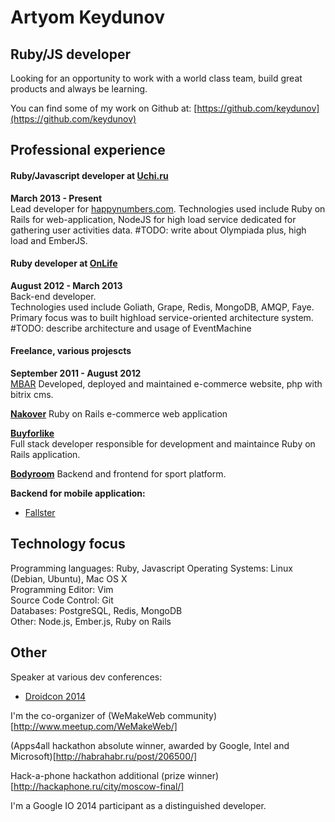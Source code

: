 Artyom Keydunov
===============

Ruby/JS developer
--------------

Looking for an opportunity to work with a world class team, build great products and always be learning.  

You can find some of my work on Github at: [https://github.com/keydunov](https://github.com/keydunov)      


Professional experience
----------------------

#### Ruby/Javascript developer at [Uchi.ru](http://uchi.ru/)
__March 2013 - Present__   
Lead developer for [happynumbers.com](http://happynumbers.com/).
Technologies used include Ruby on Rails for web-application, 
NodeJS for high load service dedicated for gathering user activities data.
#TODO: write about Olympiada plus, high load and EmberJS.


#### Ruby developer at [OnLife](http://onlifegroup.com/)
__August 2012 - March 2013__   
Back-end developer.   
Technologies used include Goliath, Grape, Redis, MongoDB, AMQP, Faye.
Primary focus was to built highload service-oriented architecture system.
#TODO: describe architecture and usage of EventMachine


#### Freelance, various projescts
__September 2011 - August 2012__  
[MBAR](http://www.mbar.ru)
Developed, deployed and maintained e-commerce website, php with bitrix cms.

__[Nakover](http://nakover.ru/)__
Ruby on Rails e-commerce web application

__[Buyforlike](http://www.buyforlike.com)__  
Full stack developer responsible for development and maintaince Ruby on Rails application.   

__[Bodyroom](http://www.bodyroom.com)__
Backend and frontend for sport platform.

__Backend for mobile application:__
  * [Fallster](https://itunes.apple.com/ru/app/fallster/id728374875?mt=8)


Technology focus
----------------
Programming languages: Ruby, Javascript
Operating Systems: Linux (Debian, Ubuntu), Mac OS X   
Programming Editor: Vim   
Source Code Control: Git   
Databases: PostgreSQL, Redis, MongoDB   
Other: Node.js, Ember.js, Ruby on Rails


Other
-----

Speaker at various dev conferences: 
  * [Droidcon 2014](http://ru.droidcon.com/2014/rapid-mobile-apps-development/)

I'm the co-organizer of (WeMakeWeb community)[http://www.meetup.com/WeMakeWeb/]

(Apps4all hackathon absolute winner, awarded by Google, Intel and Microsoft)[http://habrahabr.ru/post/206500/]

Hack-a-phone hackathon additional (prize winner)[http://hackaphone.ru/city/moscow-final/]

I'm a Google IO 2014 participant as a distinguished developer.
